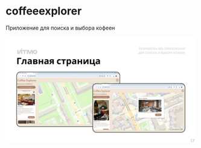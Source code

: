 # coffeeexplorer
Приложение для поиска и выбора кофеен
<p align="center">
  <img src="screenshots\main.png?raw=true" />
</p>